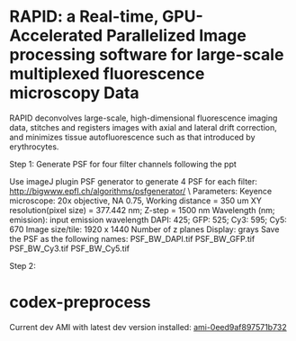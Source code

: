 
# RAPID: a Real-time, GPU-Accelerated Parallelized Image processing software for large-scale multiplexed fluorescence microscopy Data

RAPID deconvolves large-scale, high-dimensional fluorescence imaging data, stitches and registers images with axial and lateral drift correction, and minimizes tissue autofluorescence such as that introduced by erythrocytes.


Step 1: Generate PSF for four filter channels following the ppt

Use imageJ plugin PSF generator to generate 4 PSF for each filter:
http://bigwww.epfl.ch/algorithms/psfgenerator/ \\
Parameters:
Keyence microscope: 
20x objective, NA 0.75, Working distance = 350 um
XY resolution(pixel size) = 377.442 nm; Z-step = 1500 nm
Wavelength (nm; emission): input emission wavelength 
DAPI: 425; GFP: 525; Cy3: 595; Cy5: 670
Image size/tile: 1920 x 1440
Number of z planes
Display: grays
Save the PSF as the following names:
PSF_BW_DAPI.tif
PSF_BW_GFP.tif
PSF_BW_Cy3.tif
PSF_BW_Cy5.tif

Step 2: 

# codex-preprocess

Current dev AMI with latest dev version installed: [ami-0eed9af897571b732](https://console.aws.amazon.com/ec2/v2/home?region=us-east-1#ImageDetails:imageId=ami-0eed9af897571b732)
